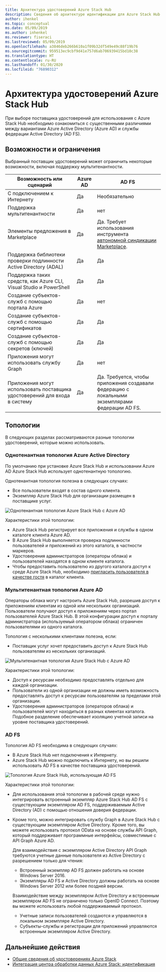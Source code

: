 ```yaml
---
title: Архитектура удостоверений Azure Stack Hub
description: Сведения об архитектуре идентификации для Azure Stack Hub и различиях между Azure Active Directory и AD FS.
author: ihenkel
ms.topic: conceptual
ms.date: 05/09/2019
ms.author: inhenkel
ms.reviewer: fiseraci
ms.lastreviewed: 05/09/2019
ms.openlocfilehash: a3846deb266b610a1f09b32df549e49c88f19b76
ms.sourcegitcommit: 959513ec9cbf9d41e757d6ab706939415bd10c38
ms.translationtype: HT
ms.contentlocale: ru-RU
ms.lasthandoff: 01/30/2020
ms.locfileid: "76890312"
---
```

# <a name="identity-architecture-for-azure-stack-hub"></a>Архитектура удостоверений Azure Stack Hub

При выборе поставщика удостоверений для использования с Azure Stack Hub необходимо ознакомиться с существенными различиями между вариантами Azure Active Directory (Azure AD) и службы федерации Active Directory (AD FS).

## <a name="capabilities-and-limitations"></a>Возможности и ограничения

Выбранный поставщик удостоверений может ограничить некоторые возможности, включая поддержку мультитенантности.

|Возможность или сценарий        |Azure AD  |AD FS  |
|------------------------------|----------|-------|
|С подключением к Интернету     |Да       |Необязательно|
|Поддержка мультитенантности     |Да       |нет      |
|Элементы предложения в Marketplace |Да       |Да. Требует использования инструмента [автономной синдикации Marketplace](azure-stack-download-azure-marketplace-item.md#disconnected-or-a-partially-connected-scenario).|
|Поддержка библиотеки проверки подлинности Active Directory (ADAL) |Да |Да|
|Поддержка таких средств, как Azure CLI, Visual Studio и PowerShell  |Да |Да|
|Создание субъектов-служб с помощью портала Azure     |Да |нет|
|Создание субъектов-служб с помощью сертификатов      |Да |Да|
|Создание субъектов-служб с помощью секретов (ключей)    |Да |Да|
|Приложения могут использовать службу Graph           |Да |нет|
|Приложения могут использовать поставщика удостоверений для входа в систему |Да |Да. Требуется, чтобы приложения создавали федерацию с локальными экземплярами федерации AD FS. |

## <a name="topologies"></a>Топологии

В следующих разделах рассматриваются разные топологии удостоверений, которые можно использовать.

### <a name="azure-ad-single-tenant-topology"></a>Однотенантная топология Azure Active Directory

По умолчанию при установке Azure Stack Hub и использовании Azure AD Azure Stack Hub использует однотенантную топологию.

Однотенантная топология полезна в следующих случаях:
- Все пользователи входят в состав одного клиента.
- Экземпляр Azure Stack Hub для организации размещен в поставщике услуг.

![Однотенантная топология Azure Stack Hub с Azure AD](media/azure-stack-identity-architecture/single-tenant.png)

Характеристики этой топологии:

- Azure Stack Hub регистрирует все приложения и службы в одном каталоге клиента Azure AD.
- В Azure Stack Hub выполняется проверка подлинности пользователей и приложений из этого каталога, в частности маркеров.
- Удостоверения администраторов (операторы облака) и пользователей находятся в одном клиенте каталога.
- Чтобы предоставить пользователю из другого каталога доступ к среде Azure Stack Hub, необходимо [пригласить пользователя в качестве гостя](azure-stack-identity-overview.md#guest-users) в каталог клиента.

### <a name="azure-ad-multi-tenant-topology"></a>Мультитенантная топология Azure AD

Операторы облака могут настроить Azure Stack Hub, разрешив доступ к приложениям клиентам из одной или нескольких организаций. Пользователи получают доступ к приложениям через портал пользователей Azure Stack Hub. В этой конфигурации доступ к порталу администратора (используемый оператором облака) ограничен пользователями из одного каталога.

Топология с несколькими клиентами полезна, если:

- Поставщик услуг хочет предоставить доступ к Azure Stack Hub пользователям из нескольких организаций.

![Мультитенантная топология Azure Stack Hub с Azure AD](media/azure-stack-identity-architecture/multi-tenant.png)

Характеристики этой топологии:

- Доступ к ресурсам необходимо предоставлять отдельно для каждой организации.
- Пользователи из одной организации не должны иметь возможность предоставлять доступ к ресурсам пользователям за пределами этой организации.
- Удостоверения администраторов (операторов облака) и пользователей могут находиться в разных клиентах каталога. Подобное разделение обеспечивает изоляцию учетной записи на уровне поставщика удостоверений.
 
### <a name="ad-fs"></a>AD FS

Топология AD FS необходима в следующих случаях:

- В Azure Stack Hub нет подключения к Интернету.
- Azure Stack Hub можно подключить к Интернету, но вы решили использовать AD FS в качестве поставщика удостоверений.
  
![Топология Azure Stack Hub, использующая AD FS](media/azure-stack-identity-architecture/adfs.png)

Характеристики этой топологии:

- Для использования этой топологии в рабочей среде нужно интегрировать встроенный экземпляр Azure Stack Hub AD FS с существующим экземпляром AD FS, поддерживаемым Active Directory (AD) с помощью отношения доверия федерации.
- Кроме того, можно интегрировать службу Graph в Azure Stack Hub с существующим экземпляром Active Directory. Кроме того, вы можете использовать протокол OData на основе службы API Graph, который поддерживает программные интерфейсы, совместимые с API Graph Azure AD.

  Для взаимодействия с экземпляром Active Directory API Graph требуются учетные данные пользователя из Active Directory с разрешением только для чтения:
  - Встроенный экземпляр AD FS должен работать на основе Windows Server 2016.
  - Экземпляры AD FS и Active Directory должны работать на основе Windows Server 2012 или более поздней версии.
  
  Взаимодействие между экземпляром Active Directory и встроенным экземпляром AD FS не ограничено только OpenID Connect. Поэтому вы можете использовать любой поддерживаемый протокол.
  - Учетные записи пользователей создаются и управляются в локальном экземпляре Active Directory.
  - Субъекты-службы и регистрации для приложений управляются встроенным экземпляром Active Directory.

## <a name="next-steps"></a>Дальнейшие действия

- [Общие сведения об удостоверениях Azure Stack](azure-stack-identity-overview.md)
- [Интеграция центра обработки данных Azure Stack: идентификация](azure-stack-integrate-identity.md)
